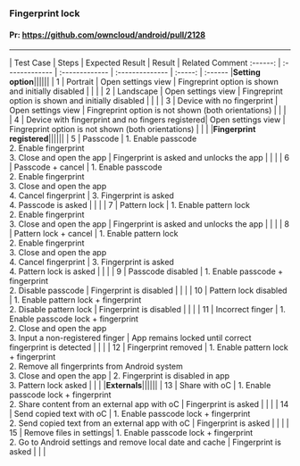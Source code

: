###  Fingerprint lock

#### Pr: https://github.com/owncloud/android/pull/2128 


---

 
| Test Case | Steps | Expected Result | Result | Related Comment
:------: | :------------- | :------------- | :-------------- | :-----: | :------
|**Setting option**||||||
| 1 | Portrait | Open settings view | Fingreprint option is shown and initially disabled |  |  |
| 2 | Landscape | Open settings view | Fingreprint option is shown and initially disabled  |  |  |
| 3 | Device with no fingerprint | Open settings view | Fingreprint option is not shown (both orientations)  |  |  |
| 4 | Device with fingerprint and no fingers registered| Open settings view | Fingreprint option is not shown (both orientations)  |  |  |
|**Fingerprint registered**||||||
| 5 | Passcode | 1. Enable passcode<br>2. Enable fingerprint<br>3. Close and open the app | Fingerprint is asked and unlocks the app  |  |  |
| 6 | Passcode + cancel | 1. Enable passcode<br>2. Enable fingerprint<br>3. Close and open the app<br>4. Cancel fingerprint | 3. Fingerprint is asked<br>4. Passcode is asked  |  |  |
| 7 | Pattern lock | 1. Enable pattern lock<br>2. Enable fingerprint<br>3. Close and open the app | Fingerprint is asked and unlocks the app  |  |  |
| 8 | Pattern lock + cancel | 1. Enable pattern lock<br>2. Enable fingerprint<br>3. Close and open the app<br>4. Cancel fingerprint | 3. Fingerprint is asked<br>4. Pattern lock is asked  |  |  |
| 9 | Passcode disabled | 1. Enable passcode + fingerprint<br>2. Disable passcode | Fingerprint is disabled  |  |  |
| 10 | Pattern lock disabled | 1. Enable pattern lock + fingerprint<br>2. Disable pattern lock | Fingerprint is disabled  |  |  |
| 11 | Incorrect finger | 1. Enable passcode lock + fingerprint<br>2. Close and open the app<br>3. Input a non-registered finger | App remains locked until correct fingerprint is detected |  |  |
| 12 | Fingerprint removed | 1. Enable pattern lock + fingerprint<br>2. Remove all fingerprints from Android system<br>3. Close and open the app | 2. Fingerprint is disabled in app<br>3. Pattern lock asked  |  |  |
|**Externals**||||||
| 13 | Share with oC | 1. Enable passcode lock + fingerprint<br>2. Share content from an external app with oC | Fingerprint is asked  |  |  |
| 14 | Send copied text with oC | 1. Enable passcode lock + fingerprint<br>2. Send copied text from an external app with oC | Fingerprint is asked  |  |  |
| 15 | Remove files in settings| 1. Enable passcode lock + fingerprint<br>2. Go to Android settings and remove local date and cache | Fingerprint is asked  |  |  |


